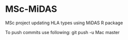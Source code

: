 # MSc-MiDAS
MSc project updating HLA types using MiDAS R package

To push commits use following:
git push -u Mac master
